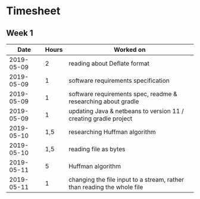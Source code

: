# Timesheet

## Week 1

| Date       | Hours | Worked on                                                    |
| ---------- | ----- | ------------------------------------------------------------ |
| 2019-05-09 | 2     | reading about Deflate format                                 |
| 2019-05-09 | 1     | software requirements specification                          |
| 2019-05-09 | 1     | software requirements spec, readme & researching about gradle |
| 2019-05-09 | 1     | updating Java & netbeans to version 11 / creating gradle project |
| 2019-05-10 | 1,5   | researching Huffman algorithm                                |
| 2019-05-10 | 1,5   | reading file as bytes                                        |
| 2019-05-11 | 5     | Huffman algorithm                                            |
| 2019-05-11 | 1     | changing the file input to a stream, rather than reading the whole file |

